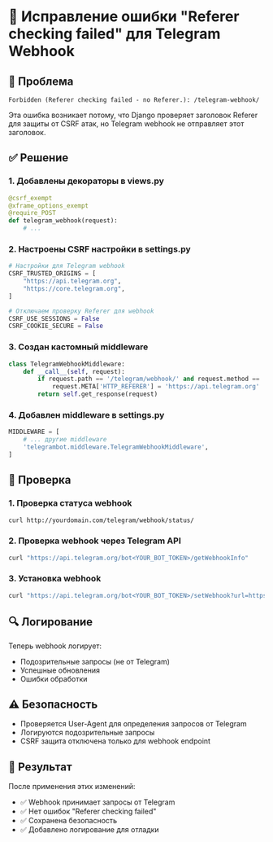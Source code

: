 # 🔧 Исправление ошибки "Referer checking failed" для Telegram Webhook

## 🚨 Проблема
```
Forbidden (Referer checking failed - no Referer.): /telegram-webhook/
```

Эта ошибка возникает потому, что Django проверяет заголовок Referer для защиты от CSRF атак, но Telegram webhook не отправляет этот заголовок.

## ✅ Решение

### 1. Добавлены декораторы в views.py
```python
@csrf_exempt
@xframe_options_exempt
@require_POST
def telegram_webhook(request):
    # ...
```

### 2. Настроены CSRF настройки в settings.py
```python
# Настройки для Telegram webhook
CSRF_TRUSTED_ORIGINS = [
    "https://api.telegram.org",
    "https://core.telegram.org",
]

# Отключаем проверку Referer для webhook
CSRF_USE_SESSIONS = False
CSRF_COOKIE_SECURE = False
```

### 3. Создан кастомный middleware
```python
class TelegramWebhookMiddleware:
    def __call__(self, request):
        if request.path == '/telegram/webhook/' and request.method == 'POST':
            request.META['HTTP_REFERER'] = 'https://api.telegram.org'
        return self.get_response(request)
```

### 4. Добавлен middleware в settings.py
```python
MIDDLEWARE = [
    # ... другие middleware
    'telegrambot.middleware.TelegramWebhookMiddleware',
]
```

## 🧪 Проверка

### 1. Проверка статуса webhook
```bash
curl http://yourdomain.com/telegram/webhook/status/
```

### 2. Проверка webhook через Telegram API
```bash
curl "https://api.telegram.org/bot<YOUR_BOT_TOKEN>/getWebhookInfo"
```

### 3. Установка webhook
```bash
curl "https://api.telegram.org/bot<YOUR_BOT_TOKEN>/setWebhook?url=https://yourdomain.com/telegram/webhook/"
```

## 🔍 Логирование

Теперь webhook логирует:
- Подозрительные запросы (не от Telegram)
- Успешные обновления
- Ошибки обработки

## ⚠️ Безопасность

- Проверяется User-Agent для определения запросов от Telegram
- Логируются подозрительные запросы
- CSRF защита отключена только для webhook endpoint

## 🚀 Результат

После применения этих изменений:
- ✅ Webhook принимает запросы от Telegram
- ✅ Нет ошибок "Referer checking failed"
- ✅ Сохранена безопасность
- ✅ Добавлено логирование для отладки 